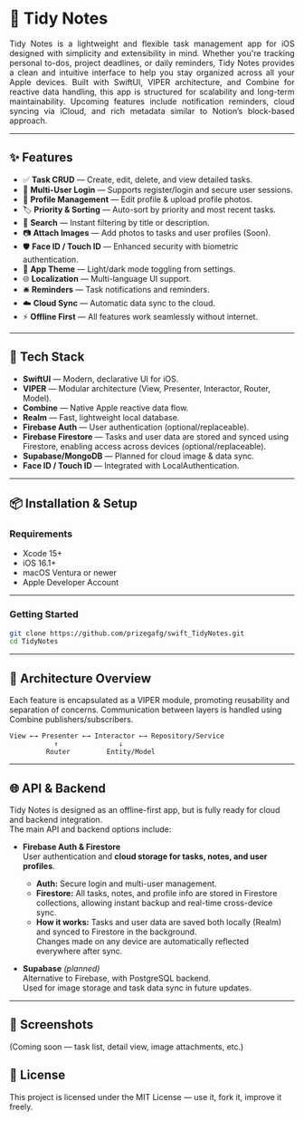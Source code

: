 # 📝 Tidy Notes
<p align="justify">
Tidy Notes is a lightweight and flexible task management app for iOS designed with simplicity and extensibility in mind. Whether you're tracking personal to-dos, project deadlines, or daily reminders, Tidy Notes provides a clean and intuitive interface to help you stay organized across all your Apple devices.
Built with SwiftUI, VIPER architecture, and Combine for reactive data handling, this app is structured for scalability and long-term maintainability. Upcoming features include notification reminders, cloud syncing via iCloud, and rich metadata similar to Notion’s block-based approach.
</p>

---

## ✨ Features

  - ✅ **Task CRUD** — Create, edit, delete, and view detailed tasks.
  - 🔐 **Multi-User Login** — Supports register/login and secure user sessions.
  - 👤 **Profile Management** — Edit profile & upload profile photos.
  - 🏷️ **Priority & Sorting** — Auto-sort by priority and most recent tasks.
  - 🔎 **Search** — Instant filtering by title or description.
  - 📷 **Attach Images** — Add photos to tasks and user profiles (Soon).
  - 🛡️ **Face ID / Touch ID** — Enhanced security with biometric authentication.
  - 🎨 **App Theme** — Light/dark mode toggling from settings.
  - 🌐 **Localization** — Multi-language UI support.
  - 🛎️ **Reminders** — Task notifications and reminders.
  - ☁️ **Cloud Sync** — Automatic data sync to the cloud.
  - ⚡ **Offline First** — All features work seamlessly without internet.

---

## 📱 Tech Stack

  - **SwiftUI** — Modern, declarative UI for iOS.
  - **VIPER** — Modular architecture (View, Presenter, Interactor, Router, Model).
  - **Combine** — Native Apple reactive data flow.
  - **Realm** — Fast, lightweight local database.
  - **Firebase Auth** — User authentication (optional/replaceable).
  - **Firebase Firestore** — Tasks and user data are stored and synced using Firestore, enabling access across devices (optional/replaceable).
  - **Supabase/MongoDB** — Planned for cloud image & data sync.
  - **Face ID / Touch ID** — Integrated with LocalAuthentication.

---

## 📦 Installation & Setup

### Requirements

  - Xcode 15+
  - iOS 16.1+
  - macOS Ventura or newer
  - Apple Developer Account

--- 

### Getting Started

```bash
git clone https://github.com/prizegafg/swift_TidyNotes.git
cd TidyNotes
```

---

## 🧠 Architecture Overview
  Each feature is encapsulated as a VIPER module, promoting reusability and separation of concerns. Communication between layers is handled using Combine publishers/subscribers.
    
    View ←→ Presenter ←→ Interactor ←→ Repository/Service
               ↑               ↓
             Router         Entity/Model

---

## 🌐 API & Backend

Tidy Notes is designed as an offline-first app, but is fully ready for cloud and backend integration.  
The main API and backend options include:

- **Firebase Auth & Firestore**  
  User authentication and **cloud storage for tasks, notes, and user profiles**.  
  - **Auth:** Secure login and multi-user management.
  - **Firestore:** All tasks, notes, and profile info are stored in Firestore collections, allowing instant backup and real-time cross-device sync.
  - **How it works:** Tasks and user data are saved both locally (Realm) and synced to Firestore in the background.  
    Changes made on any device are automatically reflected everywhere after sync.

- **Supabase** *(planned)*  
  Alternative to Firebase, with PostgreSQL backend.  
  Used for image storage and task data sync in future updates.

 
---

## 📸 Screenshots
(Coming soon — task list, detail view, image attachments, etc.)

## 📄 License
This project is licensed under the MIT License — use it, fork it, improve it freely.

